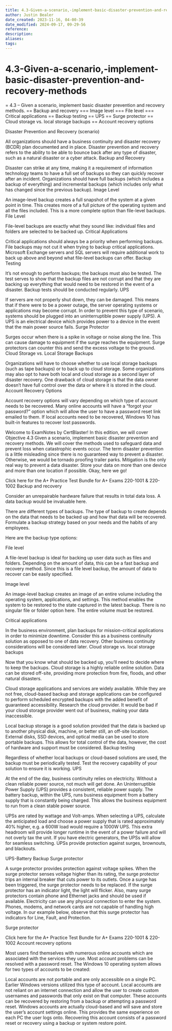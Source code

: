```yaml
---
title: 4.3-Given-a-scenario,-implement-basic-disaster-prevention-and-recovery-methods
author: Justin Bealer
date_created: 2023-11-16, 04-00-39
date_modified: 2024-09-17, 09-29-56
reference: 
description: 
aliases: 
tags: 
---
```

# 4.3-Given-a-scenario,-implement-basic-disaster-prevention-and-recovery-methods
= 4.3 – Given a scenario, implement basic disaster prevention and recovery methods.
== Backup and recovery
=== Image level
=== File level
=== Critical applications
== Backup testing
== UPS
== Surge protector
== Cloud storage vs. local storage backups
== Account recovery options

Disaster Prevention and Recovery (scenario)

All organizations should have a business continuity and disaster recovery (BCDR) plan documented and in place. Disaster prevention and recovery refers to the ability to be able to bounce back after any type of disaster, such as a natural disaster or a cyber attack.
Backup and Recovery

Disaster can strike at any time, making it a requirement of information technology teams to have a full set of backups so they can quickly recover after an incident. Organizations should have full backups (which includes a backup of everything) and incremental backups (which includes only what has changed since the previous backup).
Image Level

An image-level backup creates a full snapshot of the system at a given point in time. This creates more of a full picture of the operating system and all the files included. This is a more complete option than file-level backups.
File Level

File-level backups are exactly what they sound like: individual files and folders are selected to be backed up.
Critical Applications

Critical applications should always be a priority when performing backups. File backups may not cut it when trying to backup critical applications. Microsoft Exchange servers and SQL servers will require additional work to back up above and beyond what file-level backups can offer.
Backup Testing

It’s not enough to perform backups; the backups must also be tested. The test serves to show that the backup files are not corrupt and that they are backing up everything that would need to be restored in the event of a disaster. Backup tests should be conducted regularly.
UPS

If servers are not properly shut down, they can be damaged. This means that if there were to be a power outage, the server operating systems or applications may become corrupt. In order to prevent this type of scenario, systems should be plugged into an uninterruptible power supply (UPS). A UPS is an electrical device which provides power to a device in the event that the main power source fails.
Surge Protector

Surges occur when there is a spike in voltage or noise along the line. This can cause damage to equipment if the surge reaches the equipment. Surge protectors can counter this and send the excess voltage to the ground.
Cloud Storage vs. Local Storage Backups

Organizations will have to choose whether to use local storage backups (such as tape backups) or to back up to cloud storage. Some organizations may also opt to have both local and cloud storage as a second layer of disaster recovery. One drawback of cloud storage is that the data owner doesn’t have full control over the data or where it is stored in the cloud.
Account Recovery Options

Account recovery options will vary depending on which type of account needs to be recovered. Many online accounts will have a “forgot your password?” option which will allow the user to have a password reset link emailed to them. If local accounts need to be recovered, Windows 10 has built-in features to recover lost passwords.



Welcome to ExamNotes by CertBlaster! In this edition, we will cover Objective 4.3 Given a scenario, implement basic disaster prevention and recovery methods. We will cover the methods used to safeguard data and prevent loss when catastrophic events occur. The term disaster prevention is a little misleading since there is no guaranteed way to prevent a disaster. Otherwise, we would be tornado proofing trailer parks. Mitigation is the only real way to prevent a data disaster. Store your data on more than one device and more than one location if possible. Okay, here we go!

Click here for the A+ Practice Test Bundle for A+ Exams 220-1001 & 220-1002
Backup and recovery

Consider an unrepairable hardware failure that results in total data loss. A data backup would be invaluable here.

There are different types of backups. The type of backup to create depends on the data that needs to be backed up and how that data will be recovered. Formulate a backup strategy based on your needs and the habits of any employees.

Here are the backup type options:

File level

A file-level backup is ideal for backing up user data such as files and folders. Depending on the amount of data, this can be a fast backup and recovery method. Since this is a file level backup, the amount of data to recover can be easily specified.

Image level

An image-level backup creates an image of an entire volume including the operating system, applications, and settings. This method enables the system to be restored to the state captured in the latest backup. There is no singular file or folder option here. The entire volume must be restored.

Critical applications

In the business environment, plan backups for mission-critical applications in order to minimize downtime. Consider this as a business continuity solution as opposed to one of data recovery. Other business continuity considerations will be considered later.
Cloud storage vs. local storage backups

Now that you know what should be backed up, you’ll need to decide where to keep the backups. Cloud storage is a highly reliable online solution. Data can be stored off-site, providing more protection from fire, floods, and other natural disasters.

Cloud storage applications and services are widely available. While they are not free, cloud-based backup and storage applications can be configured to perform scheduled encrypted backups with the added benefit of guaranteed accessibility. Research the cloud provider. It would be bad if your cloud storage provider went out of business, making your data inaccessible.

Local backup storage is a good solution provided that the data is backed up to another physical disk, machine, or better still, an off-site location. External disks, SSD devices, and optical media can be used to store portable backups. This allows for total control of the data, however, the cost of hardware and support must be considered.
Backup testing

Regardless of whether local backups or cloud-based solutions are used, the backup must be periodically tested. Test the recovery capability of your solution to ensure it is working.
UPS

At the end of the day, business continuity relies on electricity. Without a clean reliable power source, not much will get done. An Uninterruptible Power Supply (UPS) provides a consistent, reliable power supply. The battery backup, within the UPS, runs business equipment from a battery supply that is constantly being charged. This allows the business equipment to run from a clean stable power source.

UPSs are rated by wattage and Volt-amps. When selecting a UPS, calculate the anticipated load and choose a power supply that is rated approximately 40% higher, e.g. a 600W load would require a 1000W UPS. This extra headroom will provide longer runtime in the event of a power failure and will not overly tax the unit. If you have electric generators, the UPSs will allow for seamless switching. UPSs provide protection against surges, brownouts, and blackouts.

UPS-Battery Backup
Surge protector

A surge protector provides protection against voltage spikes. When the surge protector senses voltage higher than its rating, the surge protector trips an internal breaker that cuts power to its outlets. Once a surge has been triggered, the surge protector needs to be replaced. If the surge protector has an indicator light, the light will flicker. Also, many surge protectors contain phone and Ethernet jacks and should be used if available. Electricity can use any physical connection to enter the system. Phones, modems, and network cards are not capable of handling high voltage. In our example below, observe that this surge protector has indicators for Line, Fault, and Protection.

Surge protector

Click here for the A+ Practice Test Bundle for A+ Exams 220-1001 & 220-1002
Account recovery options

Most users find themselves with numerous online accounts which are associated with the services they use. Most account problems can be resolved with a password reset. The Windows 10 operating system allows for two types of accounts to be created:

Local accounts are not portable and are only accessible on a single PC. Earlier Windows versions utilized this type of account. Local accounts are not reliant on an internet connection and allow the user to create custom usernames and passwords that only exist on that computer. These accounts can be recovered by restoring from a backup or attempting a password reset. Windows accounts are actually cloud-based and will save and store the user’s account settings online. This provides the same experience on each PC the user logs onto. Recovering this account consists of a password reset or recovery using a backup or system restore point.
